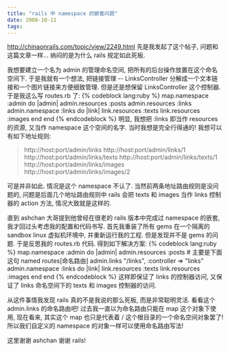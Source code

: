 ```yaml
---
title: "rails 中 namespace 的嵌套问题"
date: 2008-10-11
tags:
---
```


<a href="http://chinaonrails.com/topic/view/2249.html">http://chinaonrails.com/topic/view/2249.html</a> 先是我发起了这个帖子, 问题和这篇文章一样... 纳闷的是为什么 rails 规定如此死板.

我想要建立一个名为 admin 的管理命名空间, 把所有的后台操作放置在这个命名空间下. 于是我就有一个想法, 把链接管理 -- LinksController 分解成一个文本链接和一个图片链接来方便细致管理. 但是还是想保留 LinksController 这个控制器. 于是我这么写 routes.rb 了:
{% codeblock lang:ruby %}
map.namespace :admin do |admin|
	admin.resources :posts
	admin.resources :links
	admin.namespace :links do |link|
		link.resources :texts
		link.resources :images
	end
end
{% endcodeblock %}
明显, 我想把 :links 即当作 resources 的资源, 又当作 namespace 这个空间的名字. 当时我想是完全行得通的! 我想可以有如下地址规则:
<blockquote>http://host:port/admin/links
http://host:port/admin/links/1
http://host:port/admin/links/texts
http://host:port/admin/links/texts/1
http://host:port/admin/links/images
http://host:port/admin/links/images/2</blockquote>
可是并非如此. 情况是这个 namespace 不认了. 当然前两条地址路由规则是没问题的, 问题是后面几个地址路由规则中 rails 会把 texts 和 images 当作 links 控制器的 action 方法, 情况大致就是这样的.

直到 ashchan 大哥提到他曾经在很老的 rails 版本中完成过 namespace 的嵌套, 我才回过头考虑我的配置和代码书写. 首先我重装了所有 gems 在一个隔离的 sandbox linux 虚拟机环境中, 并重新运行我的工程. 但是发现并不是 gems 的问题. 于是反思我的 routes.rb 代码. 得到如下解决方案:
{% codeblock lang:ruby %}
map.namespace :admin do |admin|
	admin.resources :posts
	# 主要是下面这句 named routes[命名路由]
	admin.links "/links", :controller => "links"
	admin.namespace :links do |link|
		link.resources :texts
		link.resources :images
	end
end
{% endcodeblock %}
这样即保证了 links 的控制器访问, 又保证了 links 命名空间下的 texts 和 images 控制器的访问.

从这件事情我发现 rails 真的不是我说的那么死板, 而是非常聪明灵活. 看看这个 admin.links 的命名路由吧! 过去我一直以为命名路由只能在 map 这个对象下使用, 现在看来, 其实这个 map 也只是代表着 / 这个根目录的一个命名空间对象罢了! 所以我们自定义的 namespace 的对象一样可以使用命名路由写法!

这里谢谢 ashchan 谢谢 rails!
